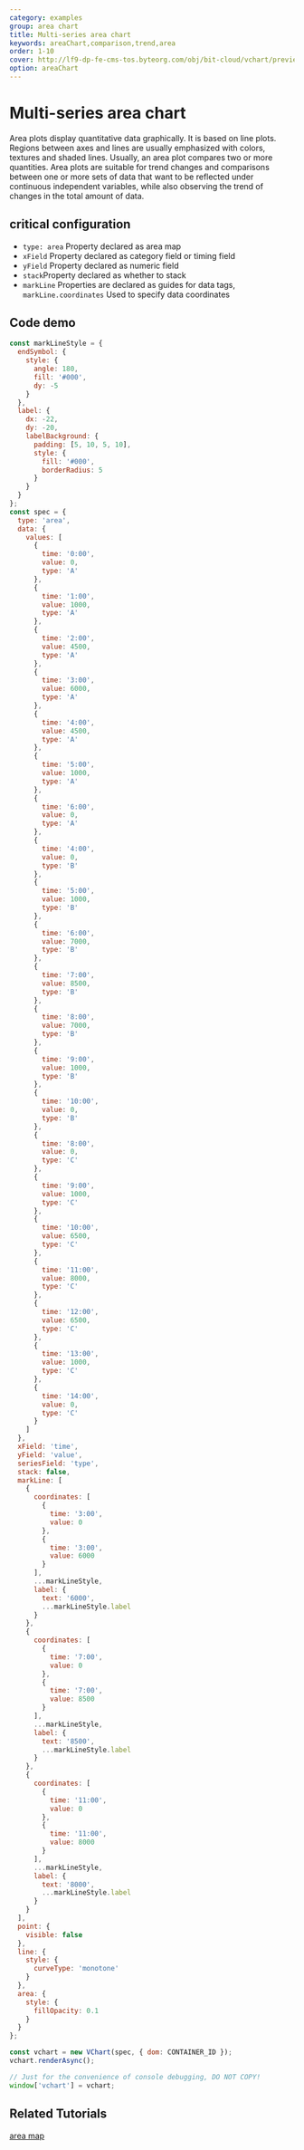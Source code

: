 ```yaml
---
category: examples
group: area chart
title: Multi-series area chart
keywords: areaChart,comparison,trend,area
order: 1-10
cover: http://lf9-dp-fe-cms-tos.byteorg.com/obj/bit-cloud/vchart/preview/area-chart/area-with-marker.png
option: areaChart
---
```


# Multi-series area chart

Area plots display quantitative data graphically. It is based on line plots. Regions between axes and lines are usually emphasized with colors, textures and shaded lines. Usually, an area plot compares two or more quantities. Area plots are suitable for trend changes and comparisons between one or more sets of data that want to be reflected under continuous independent variables, while also observing the trend of changes in the total amount of data.

## critical configuration

- `type: area` Property declared as area map
- `xField` Property declared as category field or timing field
- `yField` Property declared as numeric field
- `stack`Property declared as whether to stack
- `markLine` Properties are declared as guides for data tags, `markLine.coordinates` Used to specify data coordinates

## Code demo

```javascript livedemo
const markLineStyle = {
  endSymbol: {
    style: {
      angle: 180,
      fill: '#000',
      dy: -5
    }
  },
  label: {
    dx: -22,
    dy: -20,
    labelBackground: {
      padding: [5, 10, 5, 10],
      style: {
        fill: '#000',
        borderRadius: 5
      }
    }
  }
};
const spec = {
  type: 'area',
  data: {
    values: [
      {
        time: '0:00',
        value: 0,
        type: 'A'
      },
      {
        time: '1:00',
        value: 1000,
        type: 'A'
      },
      {
        time: '2:00',
        value: 4500,
        type: 'A'
      },
      {
        time: '3:00',
        value: 6000,
        type: 'A'
      },
      {
        time: '4:00',
        value: 4500,
        type: 'A'
      },
      {
        time: '5:00',
        value: 1000,
        type: 'A'
      },
      {
        time: '6:00',
        value: 0,
        type: 'A'
      },
      {
        time: '4:00',
        value: 0,
        type: 'B'
      },
      {
        time: '5:00',
        value: 1000,
        type: 'B'
      },
      {
        time: '6:00',
        value: 7000,
        type: 'B'
      },
      {
        time: '7:00',
        value: 8500,
        type: 'B'
      },
      {
        time: '8:00',
        value: 7000,
        type: 'B'
      },
      {
        time: '9:00',
        value: 1000,
        type: 'B'
      },
      {
        time: '10:00',
        value: 0,
        type: 'B'
      },
      {
        time: '8:00',
        value: 0,
        type: 'C'
      },
      {
        time: '9:00',
        value: 1000,
        type: 'C'
      },
      {
        time: '10:00',
        value: 6500,
        type: 'C'
      },
      {
        time: '11:00',
        value: 8000,
        type: 'C'
      },
      {
        time: '12:00',
        value: 6500,
        type: 'C'
      },
      {
        time: '13:00',
        value: 1000,
        type: 'C'
      },
      {
        time: '14:00',
        value: 0,
        type: 'C'
      }
    ]
  },
  xField: 'time',
  yField: 'value',
  seriesField: 'type',
  stack: false,
  markLine: [
    {
      coordinates: [
        {
          time: '3:00',
          value: 0
        },
        {
          time: '3:00',
          value: 6000
        }
      ],
      ...markLineStyle,
      label: {
        text: '6000',
        ...markLineStyle.label
      }
    },
    {
      coordinates: [
        {
          time: '7:00',
          value: 0
        },
        {
          time: '7:00',
          value: 8500
        }
      ],
      ...markLineStyle,
      label: {
        text: '8500',
        ...markLineStyle.label
      }
    },
    {
      coordinates: [
        {
          time: '11:00',
          value: 0
        },
        {
          time: '11:00',
          value: 8000
        }
      ],
      ...markLineStyle,
      label: {
        text: '8000',
        ...markLineStyle.label
      }
    }
  ],
  point: {
    visible: false
  },
  line: {
    style: {
      curveType: 'monotone'
    }
  },
  area: {
    style: {
      fillOpacity: 0.1
    }
  }
};

const vchart = new VChart(spec, { dom: CONTAINER_ID });
vchart.renderAsync();

// Just for the convenience of console debugging, DO NOT COPY!
window['vchart'] = vchart;
```

## Related Tutorials

[area map](link)
